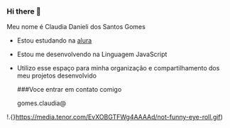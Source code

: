### Hi there 👋

Meu  nome é Claudia Danieli dos Santos Gomes

- Estou estudando na [alura](https://www.alura.com.br)
- Estou me desenvolvendo na Linguagem JavaScript
- Utilizo esse espaço para minha organização e compartilhamento dos meu projetos desenvolvido

  ###Voce entrar em contato comigo

  gomes.claudia@



!.{}https://media.tenor.com/EvXOBGTFWg4AAAAd/not-funny-eye-roll.gif)
